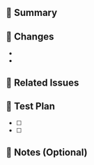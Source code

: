 ## 📝 Summary  
<!-- Example:
Briefly describe what you changed.
Added feature X, fixed bug Y.
-->

## 🔧 Changes  
<!-- Example:
- Added feature A
- Fixed bug B
- Refactored module C
-->

-  
-  

## 📌 Related Issues  
<!-- Example:
Close #12
-->

## 🧪 Test Plan  
<!-- Example:
- [ ] Verified manually that the feature works  
- [ ] Confirmed that existing unit tests pass
-->

- [ ]  
- [ ]  

## 💭 Notes (Optional)  
<!-- Example:
Any additional context, known issues, future improvements, etc.
-->
